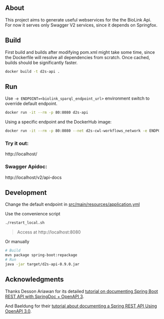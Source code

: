 ## About
This project aims to generate useful webservices for the the BioLink Api.
For now it serves only Swagger V2 services, since it depends on Springfox.

## Build
First build and builds after modifying pom.xml might take some time, since the Dockerfile will resolve all dependencies from scratch. Once cached, builds should be significantly faster.
```bash
docker build -t d2s-api .
```

## Run
Use `-e ENDPOINT=<biolink_sparql_endpoint_url>` environment switch to override default endpoint.
```bash
docker run -it --rm -p 80:8080 d2s-api
```

Using a specific endpoint and the DockerHub image:

```bash
docker run -it --rm -p 80:8080 --net d2s-cwl-workflows_network -e ENDPOINT="http://graphdb:7200/repositories/test" umids/d2s-api
```

### Try it out: 

http://localhost/

### Swagger Apidoc:
http://localhost/v2/api-docs

## Development

Change the default endpoint in [src/main/resources/application.yml](https://github.com/MaastrichtU-IDS/d2s-api/blob/master/src/main/resources/application.yml#L2)

Use the convenience script

```bash
./restart_local.sh
```

> Access at http://localhost:8080

Or manually

```bash
# Build
mvn package spring-boot:repackage
# Run
java -jar target/d2s-api-0.9.0.jar
```

## Acknowledgments

Thanks Desson Ariawan for its detailed [tutorial on documenting Spring Boot REST API with SpringDoc + OpenAPI 3](https://www.dariawan.com/tutorials/spring/documenting-spring-boot-rest-api-springdoc-openapi-3/).

And Baeldung for their [tutorial about documenting a Spring REST API Using OpenAPI 3.0](https://www.baeldung.com/spring-rest-openapi-documentation).